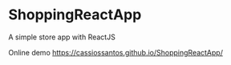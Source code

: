 # ShoppingReactApp
A simple store app with ReactJS

Online demo https://cassiossantos.github.io/ShoppingReactApp/
